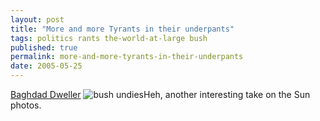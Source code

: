 ```yaml
---
layout: post
title: "More and more Tyrants in their underpants"
tags: politics rants the-world-at-large bush
published: true
permalink: more-and-more-tyrants-in-their-underpants
date: 2005-05-25
---
```


<a href="http://www.roadstoiraq.com/2005/05/23/more-and-more-tyrants-in-their-underpants/">Baghdad Dweller</a>
<img class="center" src="http://img170.echo.cx/img170/6972/georgieundies5gc.jpg" alt="bush undies" />Heh, another interesting take on the Sun photos.
